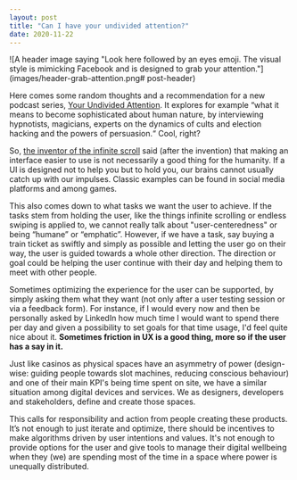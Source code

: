 ```yaml
---
layout: post
title: "Can I have your undivided attention?"
date: 2020-11-22
---
```

![A header image saying "Look here followed by an eyes emoji. The visual style is mimicking Facebook and is designed to grab your attention."](images/header-grab-attention.png# post-header)

Here comes some random thoughts and a recommendation for a new podcast series, [Your Undivided Attention](https://www.humanetech.com/podcast). It explores for example “what it means to become sophisticated about human nature, by interviewing hypnotists, magicians, experts on the dynamics of cults and election hacking and the powers of persuasion.“ Cool, right?

So, [the inventor of the infinite scroll](https://en.wikipedia.org/wiki/Aza_Raskin) said (after the invention) that making an interface easier to use is not necessarily a good thing for the humanity. If a UI is designed not to help you but to hold you, our brains cannot usually catch up with our impulses. Classic examples can be found in social media platforms and among games.

This also comes down to what tasks we want the user to achieve. If the tasks stem from holding the user, like the things infinite scrolling or endless swiping is applied to, we cannot really talk about "user-centeredness" or being “humane” or “emphatic”. However, if we have a task, say buying a train ticket as swiftly and simply as possible and letting the user go on their way, the user is guided towards a whole other direction. The direction or goal could be helping the user continue with their day and helping them to meet with other people.

Sometimes optimizing the experience for the user can be supported, by simply asking them what they want (not only after a user testing session or via a feedback form). For instance, if I would every now and then be personally asked by LinkedIn how much time I would want to spend there per day and given a possibility to set goals for that time usage, I'd feel quite nice about it. **Sometimes friction in UX is a good thing, more so if the user has a say in it.**

Just like casinos as physical spaces have an asymmetry of power (design-wise: guiding people towards slot machines, reducing conscious behaviour) and one of their main KPI's being time spent on site, we have a similar situation among digital devices and services. We as designers, developers and stakeholders, define and create those spaces.

This calls for responsibility and action from people creating these products. It’s not enough to just iterate and optimize, there should be incentives to make algorithms driven by user intentions and values. It's not enough to provide options for the user and give tools to manage their digital wellbeing when they (we) are spending most of the time in a space where power is unequally distributed.
